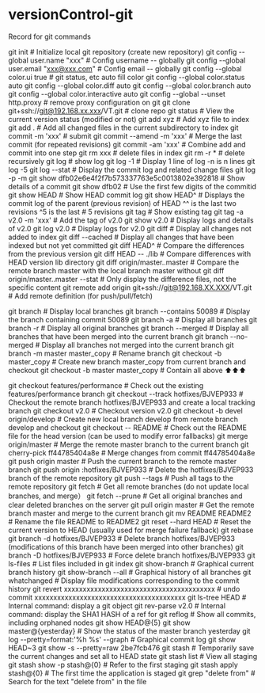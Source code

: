 # versionControl-git
Record for git commands

git init                                                  # Initialize local git repository (create new repository)
git config --global user.name "xxx"                       # Config username -- globally 
git config --global user.email "xxx@xxx.com"              # Config email -- globally
git config --global color.ui true                         # git status, etc auto fill color
git config --global color.status auto
git config --global color.diff auto
git config --global color.branch auto
git config --global color.interactive auto
git config --global --unset http.proxy                    # remove  proxy configuration on git
git clone git+ssh://git@192.168.xx.xxx/VT.git             # clone repo
git status                                                # View the current version status (modified or not)
git add xyz                                               # Add xyz file to index
git add .                                                 # Add all changed files in the current subdirectory to index
git commit -m 'xxx'                                       # submit
git commit --amend -m 'xxx'                               # Merge the last commit (for repeated revisions)
git commit -am 'xxx'                                      # Combine add and commit into one step
git rm xxx                                                # delete files in index
git rm -r *                                               # delete recursively
git log                                                   # show log
git log -1                                                # Display 1 line of log -n is n lines
git log -5
git log --stat                                            # Display the commit log and related change files
git log -p -m
git show dfb02e6e4f2f7b573337763e5c0013802e392818         # Show details of a commit
git show dfb02                                            # Use the first few digits of the commitid 
git show HEAD                                             # Show HEAD commit log
git show HEAD^                                            # Displays the commit log of the parent (previous revision) of HEAD ^^ is the last two revisions ^5 is the last                                                           # 5 revisions
git tag                                                   # Show existing tag
git tag -a v2.0 -m 'xxx'                                  # Add the tag of v2.0
git show v2.0                                             # Display logs and details of v2.0
git log v2.0                                              # Display logs for v2.0
git diff                                                  # Display all changes not added to index
git diff --cached                                         # Display all changes that have been indexed but not yet committed
git diff HEAD^                                            # Compare the differences from the previous version
git diff HEAD -- ./lib                                    # Compare differences with HEAD version lib directory
git diff origin/master..master                            # Compare the remote branch master with the local branch master without
git diff origin/master..master --stat                     # Only display the difference files, not the specific content
git remote add origin git+ssh://git@192.168.XX.XXX/VT.git # Add remote definition (for push/pull/fetch)

git branch                                                # Display local branches
git branch --contains 50089                               # Display the branch containing commit 50089
git branch -a                                             # Display all branches
git branch -r                                             # Display all original branches
git branch --merged                                       # Display all branches that have been merged into the current branch
git branch --no-merged                                    # Display all branches not merged into the current branch
git branch -m master master_copy                          # Rename branch 
git checkout -b master_copy                               # Create new branch master_copy from current branch and checkout
git checkout -b master master_copy                        # Contain all above ⬆️⬆️⬆️

git checkout features/performance                         # Check out the existing features/performance branch
git checkout --track hotfixes/BJVEP933                    # Checkout the remote branch hotfixes/BJVEP933 and create a local tracking branch
git checkout v2.0                                         # Checkout version v2.0
git checkout -b devel origin/develop                      # Create new local branch develop from remote branch develop and checkout
git checkout -- README                                    # Check out the README file for the head version (can be used to modify error fallbacks)
git merge origin/master                                   # Merge the remote master branch to the current branch
git cherry-pick ff44785404a8e                             # Merge changes from commit ff44785404a8e
git push origin master                                    # Push the current branch to the remote master branch
git push origin :hotfixes/BJVEP933                        # Delete the hotfixes/BJVEP933 branch of the remote repository
git push --tags                                           # Push all tags to the remote repository
git fetch                                                 # Get all remote branches (do not update local branches, and merge）
git fetch --prune                                         # Get all original branches and clear deleted branches on the server
git pull origin master                                    # Get the remote branch master and merge to the current branch
git mv README README2                                     # Rename the file README to README2
git reset --hard HEAD                                     # Reset the current version to HEAD (usually used for merge failure fallback)
git rebase
git branch -d hotfixes/BJVEP933                           # Delete branch hotfixes/BJVEP933 (modifications of this branch have been merged into other branches)
git branch -D hotfixes/BJVEP933                           # Force delete branch hotfixes/BJVEP933
git ls-files                                              # List files included in git index
git show-branch                                           # Graphical current branch history
git show-branch --all                                     # Graphical history of all branches
git whatchanged                                           # Display file modifications corresponding to the commit history
git revert xxxxxxxxxxxxxxxxxxxxxxxxxxxxxxxxxxxxxxxx       # undo commit xxxxxxxxxxxxxxxxxxxxxxxxxxxxxxxxxxxxxxxx
git ls-tree HEAD                                          # Internal command: display a git object
git rev-parse v2.0                                        # Internal command: display the SHA1 HASH of a ref for
git reflog                                                # Show all commits, including orphaned nodes
git show HEAD@{5}
git show master@{yesterday}                               # Show the status of the master branch yesterday
git log --pretty=format:'%h %s' --graph                   # Graphical commit log
git show HEAD~3
git show -s --pretty=raw 2be7fcb476
git stash                                                 # Temporarily save the current changes and set all to HEAD state
git stash list                                            # View all staging
git stash show -p stash@{0}                               # Refer to the first staging
git stash apply stash@{0}                                 # The first time the application is staged
git grep "delete from"                                    # Search for the text "delete from" in the file

